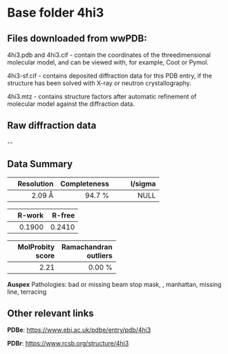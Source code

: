 # Base folder 4hi3

## Files downloaded from wwPDB:

4hi3.pdb and 4hi3.cif - contain the coordinates of the threedimensional molecular model, and can be viewed with, for example, Coot or Pymol.

4hi3-sf.cif - contains deposited diffraction data for this PDB entry, if the structure has been solved with X-ray or neutron crystallography.

4hi3.mtz - contains structure factors after automatic refinement of molecular model against the diffraction data.

## Raw diffraction data

--<br> 

## Data Summary
|   | Resolution | Completeness| I/sigma |
|---|-------------:|----------------:|--------------:|
|   |2.09 Å|94.7  %|<img width=50/>NULL |

|   | **R-work**| **R-free**   
|---|-------------:|----------------:|           
||0.1900|0.2410|

|   |**MolProbity<br>score**| **Ramachandran<br>outliers** 
|---|-------------:|----------------:|
||2.21|0.00 %|

**Auspex** Pathologies: bad or missing beam stop mask, , manhattan, missing line, terracing

 

## Other relevant links 
**PDBe**:  https://www.ebi.ac.uk/pdbe/entry/pdb/4hi3
 
**PDBr**: https://www.rcsb.org/structure/4hi3 

